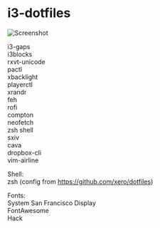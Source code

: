# i3-dotfiles
  
![Screenshot](http://i.imgur.com/S5rYphD.png)  
   
i3-gaps  
i3blocks  
rxvt-unicode  
pactl  
xbacklight  
playerctl  
xrandr  
feh  
rofi  
compton  
neofetch  
zsh shell  
sxiv  
cava  
dropbox-cli  
vim-airline
  
Shell:  
zsh (config from https://github.com/xero/dotfiles)  
  
Fonts:  
System San Francisco Display  
FontAwesome  
Hack  
